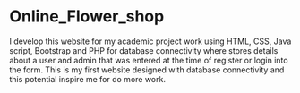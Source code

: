 # Online_Flower_shop
I develop this website for my academic project work using HTML, CSS, Java script, Bootstrap and  PHP for database connectivity where stores details about a user and admin that was entered at the time of register or login into the form. This is my first website designed with database connectivity and this potential inspire me for do more work.  
